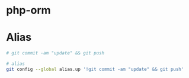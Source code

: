 # php-orm

# Alias
```bash
# git commit -am "update" && git push

# alias
git config --global alias.up '!git commit -am "update" && git push'

```